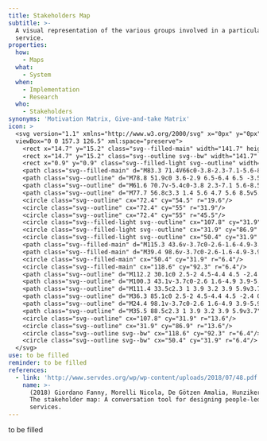 ```yaml
---
title: Stakeholders Map
subtitle: >-
  A visual representation of the various groups involved in a particular
  service.
properties:
  how:
    - Maps
  what:
    - System
  when:
    - Implementation
    - Research
  who:
    - Stakeholders
synonyms: 'Motivation Matrix, Give-and-take Matrix'
icon: >
  <svg version="1.1" xmlns="http://www.w3.org/2000/svg" x="0px" y="0px"
  viewBox="0 0 157.3 126.5" xml:space="preserve">
    <rect x="14.7" y="15.2" class="svg--filled-main" width="141.7" height="110.4"/>
    <rect x="14.7" y="15.2" class="svg--outline svg--bw" width="141.7" height="110.4"/>
    <rect x="0.9" y="0.9" class="svg--filled-light svg--outline" width="140.3" height="110.9"/>
    <path class="svg--filled-main" d="M83.3 71.4V66c0-3.8-2.3-7.1-5.6-8.5H67.2c-3.3 1.4-5.6 4.7-5.6 8.5v5.4c0 0 4.4 2.8 10.9 2.8S83.3 71.4 83.3 71.4z"/>
    <path class="svg--outline" d="M78.8 51.9c0 3.6-2.9 6.5-6.4 6.5 -3.5 0-6.4-2.9-6.4-6.5v-2.2c0-3.6 2.9-6.5 6.4-6.5 3.5 0 6.4 2.9 6.4 6.5V51.9z"/>
    <path class="svg--outline" d="M61.6 70.7v-5.4c0-3.8 2.3-7.1 5.6-8.5"/>
    <path class="svg--outline" d="M77.7 56.8c3.3 1.4 5.6 4.7 5.6 8.5v5.4"/>
    <circle class="svg--outline" cx="72.4" cy="54.5" r="19.6"/>
    <circle class="svg--outline" cx="72.4" cy="55" r="31.9"/>
    <circle class="svg--outline" cx="72.4" cy="55" r="45.5"/>
    <circle class="svg--filled-light svg--outline" cx="107.8" cy="31.9" r="13.6"/>
    <circle class="svg--filled-light svg--outline" cx="31.9" cy="86.9" r="13.6"/>
    <circle class="svg--filled-light svg--outline" cx="50.4" cy="31.9" r="6.4"/>
    <path class="svg--filled-main" d="M115.3 43.6v-3.7c0-2.6-1.6-4.9-3.9-5.9h-7.2c-2.3 1-3.9 3.2-3.9 5.9v3.7c0 0 3.1 1.9 7.5 1.9C112.2 45.5 115.3 43.6 115.3 43.6z"/>
    <path class="svg--filled-main" d="M39.4 98.6v-3.7c0-2.6-1.6-4.9-3.9-5.9h-7.2c-2.3 1-3.9 3.2-3.9 5.9v3.7c0 0 3.1 1.9 7.5 1.9C36.3 100.5 39.4 98.6 39.4 98.6z"/>
    <circle class="svg--filled-main" cx="50.4" cy="31.9" r="6.4"/>
    <circle class="svg--filled-main" cx="118.6" cy="92.3" r="6.4"/>
    <path class="svg--outline" d="M112.2 30.1c0 2.5-2 4.5-4.4 4.5 -2.4 0-4.4-2-4.4-4.5v-1.5c0-2.5 2-4.5 4.4-4.5 2.4 0 4.4 2 4.4 4.5V30.1z"/>
    <path class="svg--outline" d="M100.3 43.1v-3.7c0-2.6 1.6-4.9 3.9-5.9"/>
    <path class="svg--outline" d="M111.4 33.5c2.3 1 3.9 3.2 3.9 5.9v3.7"/>
    <path class="svg--outline" d="M36.3 85.1c0 2.5-2 4.5-4.4 4.5 -2.4 0-4.4-2-4.4-4.5v-1.5c0-2.5 2-4.5 4.4-4.5 2.4 0 4.4 2 4.4 4.5V85.1z"/>
    <path class="svg--outline" d="M24.4 98.1v-3.7c0-2.6 1.6-4.9 3.9-5.9"/>
    <path class="svg--outline" d="M35.5 88.5c2.3 1 3.9 3.2 3.9 5.9v3.7"/>
    <circle class="svg--outline" cx="107.8" cy="31.9" r="13.6"/>
    <circle class="svg--outline" cx="31.9" cy="86.9" r="13.6"/>
    <circle class="svg--outline svg--bw" cx="118.6" cy="92.3" r="6.4"/>
    <circle class="svg--outline svg--bw" cx="50.4" cy="31.9" r="6.4"/>
  </svg>
use: to be filled
reminder: to be filled
references:
  - link: 'http://www.servdes.org/wp/wp-content/uploads/2018/07/48.pdf'
    name: >-
      (2018) Giordano Fanny, Morelli Nicola, De Götzen Amalia, Hunziker Judith.
      The stakeholder map: A conversation tool for designing people-led public
      services.
---
```

to be filled
